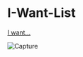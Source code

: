 # I-Want-List
[I want...](https://i-want-list.netlify.app)

![Capture](https://github.com/IMAD-Majid/I-Want-List/assets/137281672/b39e3804-86bf-4d27-9c2e-1b9d2893d577)
